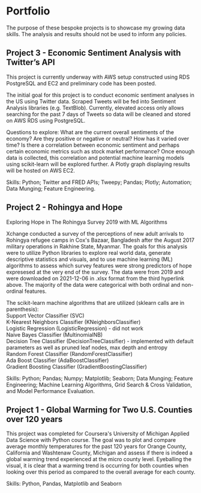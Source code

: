 # Portfolio
The purpose of these bespoke projects is to showcase my growing data skills.  The analysis and results should not be used to inform any policies.

## Project 3 - Economic Sentiment Analysis with Twitter’s API

This project is currently underway with AWS setup constructed using RDS PostgreSQL and EC2 and preliminary code has been posted.

The initial goal for this project is to conduct economic sentiment analyses in the US using Twitter data. Scraped Tweets will be fed into Sentiment Analysis libraries (e.g. TextBlob). Currently, elevated access only allows searching for the past 7 days of Tweets so data will be cleaned and stored on AWS RDS using PostgreSQL.

Questions to explore: What are the current overall sentiments of the economy? Are they positive or negative or neutral? How has it varied over time? Is there a correlation between economic sentiment and perhaps certain economic metrics such as stock market performance?  Once enough data is collected, this correlation and potential machine learning models using scikit-learn will be explored further.  A Plotly graph displaying results will be hosted on AWS EC2.

Skills: Python; Twitter and FRED APIs; Tweepy; Pandas; Plotly; Automation; Data Munging; Feature Engineering.

## Project 2 - Rohingya and Hope

Exploring Hope in The Rohingya Survey 2019 with ML Algorithms

Xchange conducted a survey of the perceptions of new adult arrivals to Rohingya refugee camps in Cox's Bazaar, Bangladesh after the August 2017 military operations in Rakhine State, Myanmar. The goals for this analysis were to utilize Python libraries to explore real world data, generate descriptive statistics and visuals, and to use machine learning (ML) algorithms to assess which survey features were strong predictors of hope expresesed at the very end of the survey. The data were from 2019 and were downloaded on 2021-12-06 in .xlsx format from the third hyperlink above. The majority of the data were categorical with both ordinal and non-ordinal features.

The scikit-learn machine algorithms that are utilized (sklearn calls are in parenthesis): <br/>Support Vector Classifier (SVC) <br/>K-Nearest Neighbors Classifier (KNeighborsClassifier) <br/>Logistic Regression (LogisticRegression) - did not work <br/>Naive Bayes Classifier (MultinomialNB) <br/>Decision Tree Classifier (DecisionTreeClassifier) - implemented with default parameters as well as pruned leaf nodes, max depth and entropy <br/>Random Forest Classifier (RandomForestClassifier) <br/>Ada Boost Classifier (AdaBoostClassifier) <br/>Gradient Boosting Classifier (GradientBoostingClassifier)

Skills: Python; Pandas; Numpy; Matplotlib; Seaborn; Data Munging; Feature Engineering; Machine Learning Algorithms, Grid Search & Cross Validation, and Model Performance Evaluation.

## Project 1 - Global Warming for Two U.S. Counties over 120 years

This project was completed for Coursera's University of Michigan Applied Data Science with Python course. The goal was to plot and compare average monthly temperatures for the past 120 years for Orange County, California and Washtenaw County, Michigan and assess if there is indeed a global warming trend experienced at the micro county level. Eyeballing the visual, it is clear that a warming trend is occurring for both counties when looking over this period as compared to the overall average for each county.

Skills: Python, Pandas, Matplotlib and Seaborn
